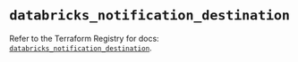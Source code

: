 # `databricks_notification_destination`

Refer to the Terraform Registry for docs: [`databricks_notification_destination`](https://registry.terraform.io/providers/databricks/databricks/1.57.0/docs/resources/notification_destination).
